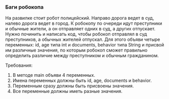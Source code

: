 
### Баги робокопа

На развилке стоит робот полицейский. Направо дорога ведет в суд, налево дорога ведет в город.
К робокопу по очереди идут преступники и обычные жители, а он отправляет одних в суд, а других отпускает.
Нужно починить и написать код, чтобы робокоп отправлял в суд преступников, а обычных жителей отпускал.
Для этого объяви четыре переменных: id, age типа int и documents, behavior типа String и присвой им различные значения,
по которым робокоп сможет правильно определить различие между преступником и обычным гражданином.


Требования:
1.	В методе main объяви 4 переменных.
2.	Имена переменных должны быть id, age, documents и behavior.
3.	Переменным сразу должны быть присвоены значения.
4.	Все переменные должны иметь разные значения.


